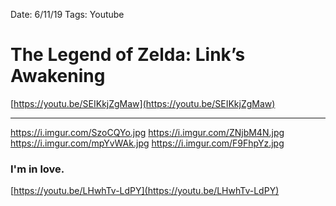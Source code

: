 Date: 6/11/19
Tags: Youtube

# The Legend of Zelda: Link’s Awakening

[https://youtu.be/SEIKkjZgMaw](https://youtu.be/SEIKkjZgMaw)

---- 

https://i.imgur.com/SzoCQYo.jpg
https://i.imgur.com/ZNjbM4N.jpg
https://i.imgur.com/mpYvWAk.jpg
https://i.imgur.com/F9FhpYz.jpg

### I'm in love.

[https://youtu.be/LHwhTv-LdPY](https://youtu.be/LHwhTv-LdPY)
